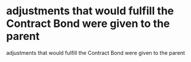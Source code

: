 # adjustments that would fulfill the Contract Bond were given to the parent

adjustments that would fulfill the Contract Bond were given to the parent